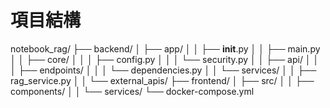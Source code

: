 # 項目結構
notebook_rag/
├── backend/
│   ├── app/
│   │   ├── __init__.py
│   │   ├── main.py
│   │   ├── core/
│   │   │   ├── config.py
│   │   │   └── security.py
│   │   ├── api/
│   │   │   ├── endpoints/
│   │   │   └── dependencies.py
│   │   └── services/
│   │       ├── rag_service.py
│   │       └── external_apis/
├── frontend/
│   ├── src/
│   │   ├── components/
│   │   └── services/
└── docker-compose.yml
